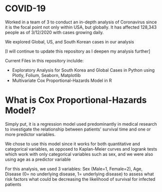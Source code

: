 # COVID-19

Worked in a team of 3 to conduct an in-depth analysis of Coronavirus since it is the focal point not only within USA, but globally. It has  affected 128,343 people as of 3/12/2020 with cases growing daily.

We explored Global, US, and South Korean cases in our analysis

[I will continue to update this repository as I deepen my analysis further]

Current Files in this repository inclulde:
- Exploratory Analysis for South Korea and Global Cases in Python using Plotly, Folium, Seaborn, Matplotlib
- Multivariate Cox Proportional-Hazards Model in R

# What is Cox Proportional-Hazards Model? 
Simply put, it is a regression model used predominantly in medical research to investigate the relationship between patients' survival time and one or more predictor variables. 

We chose to use this model since it works for both quantitative and categorical variables, as opposed to Kaplan-Meier curves and logrank tests which work with only categorical variables such as sex, and we were also using age as a predictor variable 

For this analysis, we used 3 variables: Sex (Male=1, Female=2), Age, Disease (0= no underlying disease, 1= underlying disease) to assess what risk factors what could be decreasing the likelihood of survival for infected patients 

